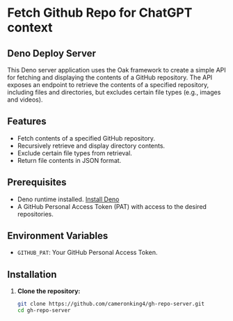 # Fetch Github Repo for ChatGPT context

## Deno Deploy Server

This Deno server application uses the Oak framework to create a simple API for fetching and displaying the contents of a GitHub repository. The API exposes an endpoint to retrieve the contents of a specified repository, including files and directories, but excludes certain file types (e.g., images and videos).

## Features

- Fetch contents of a specified GitHub repository.
- Recursively retrieve and display directory contents.
- Exclude certain file types from retrieval.
- Return file contents in JSON format.

## Prerequisites

- Deno runtime installed. [Install Deno](https://deno.land/manual@v1.11.5/getting_started/installation)
- A GitHub Personal Access Token (PAT) with access to the desired repositories.

## Environment Variables

- `GITHUB_PAT`: Your GitHub Personal Access Token.

## Installation

1. **Clone the repository:**

   ```sh
   git clone https://github.com/cameronking4/gh-repo-server.git
   cd gh-repo-server
